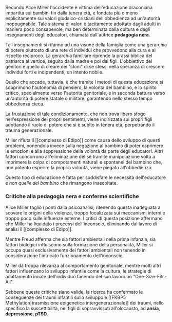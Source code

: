
Secondo Alice Miller l'occidente è vittima dell'educazione draconiana impartita sui bambini fin dalla tenera età, e fondata più o meno esplicitamente sui valori giudaico-cristiani dell'obbedienza ad un'autorità inoppugnabile. Tale sistema di valori è tacitamente adottato dagli adulti in maniera poco consapevole, ma ben determinata dalla cultura e dagli insegnamenti degli educatori, chiamata dall'autrice **pedagogìa nera**. 

Tali insegnamenti si rifanno ad una visone della famiglia come una gerarchia di potere piuttosto di una rete di individui che provvedono alla cura e al rispetto reciproco. La gerarchia familiare riprende la prassi biblica del patriarca al vertice, seguito dalla madre e poi dai figli. L'obbiettivo dei genitori è quello di creare dei "cloni" di se stessi nella speranza di crescere individui forti e indipendenti, un intento nobile.

Quello che accade, tuttavia, è che tramite i metodi di questa educazione si sopprimono l'autonomia di pensiero, la volontà del bambino, e lo spirito critico, specialmente verso l'autorità genitoriale, e in seconda battura verso un'autorità di potere statale o militare, garantendo nello stesso tempo obbedienza cieca.

La frustazione di tale condizionamento, che non trova libero sfogo nell'espressione dei propri sentimenti, viene indirizzata sui propri figli adottando il ruolo di potere che si è subìto in tenera età, perpetrando il trauma generazionale.

Miller rifiuta il [[complesso di Edipo]] come causa dello sviluppo di questi problemi, ponendola invece sulla negazione al bambino di poter esprimere le emozioni e alla soppressione della volontà da parte degli educatori. Altri fattori concorrono all'eliminazione del sé tramite manipolazione volta a imprimere la colpa di compotamenti naturali e spontanei del bambino che, non potento esperire la propria volontà, viene piegato all'obbedienza.

Questo tipo di educazione è fatta per soddisfare le necessità dell'educatore e _non quelle del bambino_ che rimangono inascoltate.

### Critiche alla pedagogìa nera e conferme scientifiche

Alice Miller tagliò i ponti dalla psicoanalisi, ritenendo questa inadeguata a scovare le origini della violenza, troppo focalizzata sui meccanismi interni e troppo poco sulle influenze esterne. I critici di questa posizione affermano che Miller ha liquidato i processi dell'inconscio, eliminando dal lavoro di analisi il [[complesso di Edipo]].

Mentre Freud afferma che sia fattori ambientali nella prima infanzia, sia fattori biologici influiscono sulla formazione della personalità, Miller si occupa quasi esclusivamente dei fattori ambientali non tenendo in considerazione l'intricato funzionamento dell'inconscio.

Miller dà troppa rilevanza al comportamento genitoriale, mentre molti altri fattori influenzano lo sviluppo infantile come la cultura, le strategie di adattamento innate dell'individuo facendo del suo lavoro un "One-Size-Fits-All".

Sebbene queste critiche siano valide, la ricerca ha confermato le conseguenze dei traumi infantili sullo sviluppo e [[FKBP5 Methylation|trasmissione epigenetica intergenerazionale]] dei traumi, nello specifico la suscettibilità, nei figli di sopravvissuti all'olocausto, ad **ansia**, **depressione**, **pTSD**.